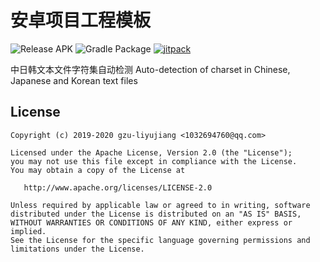 # 安卓项目工程模板

![Release APK](https://github.com/gzu-liyujiang/CJKCharsetDetector/workflows/Release%20APK/badge.svg)
![Gradle Package](https://github.com/gzu-liyujiang/CJKCharsetDetector/workflows/Gradle%20Package/badge.svg)
[![jitpack](https://jitpack.io/v/gzu-liyujiang/CJKCharsetDetector.svg)](https://jitpack.io/#gzu-liyujiang/CJKCharsetDetector)

中日韩文本文件字符集自动检测 Auto-detection of charset in Chinese, Japanese and Korean text files

## License

```text
Copyright (c) 2019-2020 gzu-liyujiang <1032694760@qq.com>

Licensed under the Apache License, Version 2.0 (the "License");
you may not use this file except in compliance with the License.
You may obtain a copy of the License at

   http://www.apache.org/licenses/LICENSE-2.0

Unless required by applicable law or agreed to in writing, software
distributed under the License is distributed on an "AS IS" BASIS,
WITHOUT WARRANTIES OR CONDITIONS OF ANY KIND, either express or implied.
See the License for the specific language governing permissions and
limitations under the License.
```
